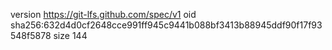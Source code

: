 version https://git-lfs.github.com/spec/v1
oid sha256:632d4d0cf2648cce991ff945c9441b088bf3413b88945ddf90f17f93548f5878
size 144
